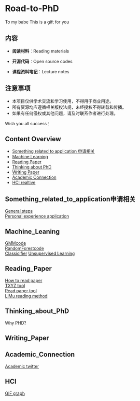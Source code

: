 # Road-to-PhD
To my babe   This is a gift for you
## 内容

- **阅读材料**：Reading materials

- **开源代码**：Open source codes
- **课程资料笔记**：Lecture notes
## 注意事项

- 本项目仅供学术交流和学习使用，不得用于商业用途。
- 所有资源均应遵循相关版权法规，未经授权不得转载和传播。
- 如果有任何侵权或其他问题，请及时联系作者进行处理。

Wish you all success！

## Content Overview
- [Something related to application 申请相关](#Something_related_to_application申请相关)
- [Machine Learning](#Machine_Leaning)
- [Reading Paper](#Reading_Paper)
- [Thinking about PhD](#Thinking_about_PhD)
- [Writing Paper](#Writing_Paper)
- [Academic Connection](#Academic_Connection)
- [HCI realtive](#HCI)



## Something_related_to_application申请相关
[General steps](https://www.ivyscholars.com/phd-admission-guide/)<br>
[Personal experience application](https://masum-hasan.medium.com/how-i-got-4-ph-d-offers-in-the-us-with-a-cgpa-2-79-and-what-can-you-learn-from-it-5f460e6bfbb1)<br>



## Machine_Leaning
[GMMcode](https://tomohiroliu22.medium.com/%E6%A9%9F%E5%99%A8%E5%AD%B8%E7%BF%92-%E5%AD%B8%E7%BF%92%E7%AD%86%E8%A8%98%E7%B3%BB%E5%88%97-92-%E9%AB%98%E6%96%AF%E6%B7%B7%E5%90%88%E6%A8%A1%E5%9E%8B-gaussian-mixture-models-8a74ab279bfe)<br>
[RandomForestcode](https://bookdown.org/gmli64/do_a_data_science_project_in_10_days/steps-to-build-a-random-forest.html)<br>
[Classicifier](https://medium.com/edureka/machine-learning-classifier-c02fbd8400c9)
[Unsupervised Learning](https://online.stat.psu.edu/stat555/node/86/)

## Reading_Paper
[How to read paper](https://eshashandilya.medium.com/reading-a-research-paper-made-easy-5e0e6d021e70)<br>
[TXYZ tool](https://app.txyz.ai/chat/96351e31-4188-4712-ac51-af68fa1bc5b0)<br>
[Read paper tool](https://readpaper.com/ )<br>
[LiMu reading method](https://www.bilibili.com/video/BV1H44y1t75x/?share_source=copy_web&vd_source=450e2433c7db68264f43fdbc2d54b3e2)

## Thinking_about_PhD
[Why PHD?](https://www.earlham.ac.uk/articles/phd-it-worth-it-just-ask-our-students)



## Writing_Paper


## Academic_Connection
[Academic twitter](https://medium.com/@smojarad/a-beginners-guide-to-academic-twitter-f483dae86597)



## HCI
[GIF graph](https://kineticharts.idvxlab.com/#)<br>
